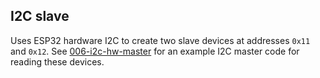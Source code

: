 ## I2C slave

Uses ESP32 hardware I2C to create two slave devices at addresses `0x11` and `0x12`. See [006-i2c-hw-master](https://github.com/tuupola/esp32-examples/tree/master/006-i2c-hw-master) for an example I2C master code for reading these devices.

